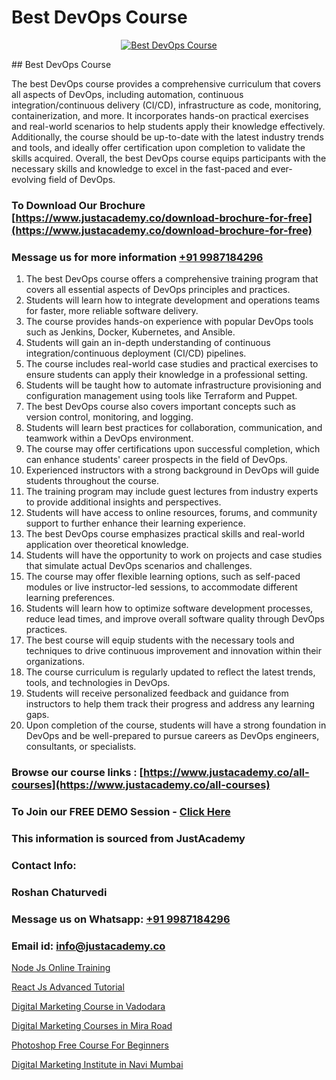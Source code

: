 # Best DevOps Course

<p align="center">
  <a href="https://justacademy.co/course-detail/devops-training">
    <img src="https://justacademy.co/storage2/course_image/1710765394_course_image.webp" alt="Best DevOps Course">
  </a>
</p>
## Best DevOps Course

The best DevOps course provides a comprehensive curriculum that covers all aspects of DevOps, including automation, continuous integration/continuous delivery (CI/CD), infrastructure as code, monitoring, containerization, and more. It incorporates hands-on practical exercises and real-world scenarios to help students apply their knowledge effectively. Additionally, the course should be up-to-date with the latest industry trends and tools, and ideally offer certification upon completion to validate the skills acquired. Overall, the best DevOps course equips participants with the necessary skills and knowledge to excel in the fast-paced and ever-evolving field of DevOps.
### To Download Our Brochure [https://www.justacademy.co/download-brochure-for-free](https://www.justacademy.co/download-brochure-for-free)
### Message us for more information [+91 9987184296](https://api.whatsapp.com/send?phone=919987184296)
1) The best DevOps course offers a comprehensive training program that covers all essential aspects of DevOps principles and practices.
2) Students will learn how to integrate development and operations teams for faster, more reliable software delivery.
3) The course provides hands-on experience with popular DevOps tools such as Jenkins, Docker, Kubernetes, and Ansible.
4) Students will gain an in-depth understanding of continuous integration/continuous deployment (CI/CD) pipelines.
5) The course includes real-world case studies and practical exercises to ensure students can apply their knowledge in a professional setting.
6) Students will be taught how to automate infrastructure provisioning and configuration management using tools like Terraform and Puppet.
7) The best DevOps course also covers important concepts such as version control, monitoring, and logging.
8) Students will learn best practices for collaboration, communication, and teamwork within a DevOps environment.
9) The course may offer certifications upon successful completion, which can enhance students' career prospects in the field of DevOps.
10) Experienced instructors with a strong background in DevOps will guide students throughout the course.
11) The training program may include guest lectures from industry experts to provide additional insights and perspectives.
12) Students will have access to online resources, forums, and community support to further enhance their learning experience.
13) The best DevOps course emphasizes practical skills and real-world application over theoretical knowledge.
14) Students will have the opportunity to work on projects and case studies that simulate actual DevOps scenarios and challenges.
15) The course may offer flexible learning options, such as self-paced modules or live instructor-led sessions, to accommodate different learning preferences.
16) Students will learn how to optimize software development processes, reduce lead times, and improve overall software quality through DevOps practices.
17) The best course will equip students with the necessary tools and techniques to drive continuous improvement and innovation within their organizations.
18) The course curriculum is regularly updated to reflect the latest trends, tools, and technologies in DevOps.
19) Students will receive personalized feedback and guidance from instructors to help them track their progress and address any learning gaps.
20) Upon completion of the course, students will have a strong foundation in DevOps and be well-prepared to pursue careers as DevOps engineers, consultants, or specialists.

### Browse our course links : [https://www.justacademy.co/all-courses](https://www.justacademy.co/all-courses) 
### To Join our FREE DEMO Session - [Click Here](https://www.justacademy.co/register-for-course-demo)


### This information is sourced from JustAcademy
### Contact Info:
### Roshan Chaturvedi
### Message us on Whatsapp: [+91 9987184296](https://api.whatsapp.com/send?phone=919987184296)
### Email id: [info@justacademy.co](mailto:info@justacademy.co)
                
[Node Js Online Training](https://www.linkedin.com/pulse/node-js-online-training-justacademy-liverpool-tuhrf?trackingId=3teHQ135B1RAHxRbsW5WOA%3D%3D&lipi=urn%3Ali%3Apage%3Ad_flagship3_company_admin%3BwUUQsYTGTZy3zMvOP%2FpbFA%3D%3D)

[React Js Advanced Tutorial](https://www.linkedin.com/pulse/react-js-advanced-tutorial-justacademy-chandigarh-yxbsc?trackingId=or9V%2FA3Qwr9lSTKKmEV3Fw%3D%3D&lipi=urn%3Ali%3Apage%3Ad_flagship3_company_admin%3BKQmokhDTSBO4c3m1OKbvVA%3D%3D)

[Digital Marketing Course in Vadodara](https://medium.com/@ranemanish460/digital-marketing-course-in-vadodara-f4ab4c2d4279)

[Digital Marketing Courses in Mira Road](https://medium.com/@roneet705/digital-marketing-courses-in-mira-road-93cfc8a8348e)

[Photoshop Free Course For Beginners](https://justacademyin.github.io/justacademy/photoshop-free-course-for-beginners)

[Digital Marketing Institute in Navi Mumbai](https://justacademyin.github.io/justacademy/digital-marketing-institute-in-navi-mumbai)

